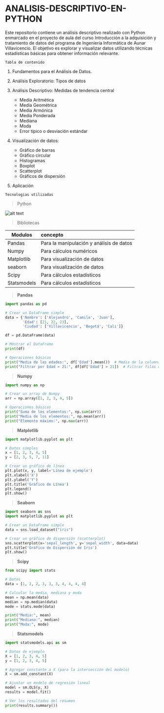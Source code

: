 # ANALISIS-DESCRIPTIVO-EN-PYTHON
Este repositorio contiene un análisis descriptivo realizado con Python enmarcado en el
proyecto de aula del curso Introducción a la adquisición y tratamiento de datos del
programa de Ingeniería Informática de Aunar Villavicencio.
El objetivo es explorar y visualizar datos utilizando técnicas estadísticas básicas para
obtener información relevante. 

`Tabla de contenido`

1. Fundamentos para el Análisis de Datos.
2. Análisis Exploratorio: Tipos de datos
3. Análisis Descriptivo: Medidas de tendencia central

    * Media Aritmética
    * Media Geométrica
    * Media Armónica
    * Media Ponderada
    * Mediana
    * Moda
    * Error típico o desviación estándar
4. Visualización de datos: 

    * Gráfico de barras
    * Gráfico circular
    * Histogramas
    * Boxplot
    * Scatterplot
    * Gráficos de dispersión 
5. Aplicación

`Tecnologias utilizadas`

> Python

![alt text](https://i.redd.it/rxezjyf4ojx41.png)

>Bibliotecas

| Modulos       | concepto |
| ------------- |:------------|
|Pandas        |Para la manipulación y análisis de datos|
| Numpy         |Para cálculos numéricos|
| Matplotlib    |Para visualización de datos|
| seaborn       |Para visualización de datos|
| Scipy         |Para cálculos estadísticos|
| Statsmodels   |Para cálculos estadísticos|

> **Pandas**
```python
import pandas as pd

# Crear un DataFrame simple
data = {'Nombre': ['Alejandro', 'Camila', 'Juan'],
        'Edad': [21, 22, 23],
        'Ciudad': ['Villavicencio', 'Bogotá', 'Cali']}

df = pd.DataFrame(data)

# Mostrar el DataFrame
print(df)

# Operaciones básicas
print("Media de las edades:", df['Edad'].mean())  # Media de la columna 'Edad'
print("Filtrar por Edad > 21:", df[df['Edad'] > 21])  # Filtrar filas donde Edad > 21

```
> **Numpy**
```python
import numpy as np

# Crear un array de Numpy
arr = np.array([1, 2, 3, 4, 5])

# Operaciones básicas
print("Suma de los elementos:", np.sum(arr))
print("Media de los elementos:", np.mean(arr))
print("Elemento máximo:", np.max(arr))
```
> **Matplotlib**
```python
import matplotlib.pyplot as plt

# Datos simples
x = [1, 2, 3, 4, 5]
y = [2, 3, 5, 7, 11]

# Crear un gráfico de línea
plt.plot(x, y, label='Línea de ejemplo')
plt.xlabel('X')
plt.ylabel('Y')
plt.title('Gráfico de Línea')
plt.legend()
plt.show()
```
> **Seaborn**
```python
import seaborn as sns
import matplotlib.pyplot as plt

# Crear un DataFrame simple
data = sns.load_dataset("iris")

# Crear un gráfico de dispersión (scatterplot)
sns.scatterplot(x='sepal_length', y='sepal_width', data=data)
plt.title('Gráfico de Dispersión de Iris')
plt.show()
```
> **Scipy**
```python
from scipy import stats

# Datos
data = [1, 2, 2, 3, 3, 3, 4, 4, 4, 4]

# Calcular la media, mediana y moda
mean = np.mean(data)
median = np.median(data)
mode = stats.mode(data)

print("Media:", mean)
print("Mediana:", median)
print("Moda:", mode)
```
> **Statsmodels**
```python
import statsmodels.api as sm

# Datos de ejemplo
X = [1, 2, 3, 4, 5]
y = [1, 2, 3, 4, 5]

# Agregar constante a X (para la intersección del modelo)
X = sm.add_constant(X)

# Ajustar un modelo de regresión lineal
model = sm.OLS(y, X)
results = model.fit()

# Ver los resultados del resumen
print(results.summary())
```
